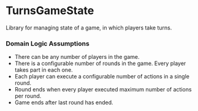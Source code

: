 # TurnsGameState

Library for managing state of a game, in which players take turns.

### Domain Logic Assumptions
* There can be any number of players in the game.
* There is a configurable number of rounds in the game. Every player takes part in each one.
* Each player can execute a configurable number of actions in a single round.
* Round ends when every player executed maximum number of actions per round.
* Game ends after last round has ended.
